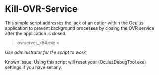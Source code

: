 # Kill-OVR-Service
This simple script addresses the lack of an option within the Oculus application to prevent background processes by closing the OVR service after the application is closed.
> ovrserver_x64.exe <

*Use administrator for the script to work*

Known Issue: Using this script will reset your (OculusDebugTool.exe) settings if you have set any.
